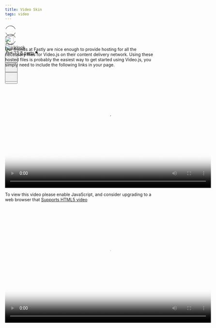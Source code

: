 ```yaml
---
title: Video Skin
tags: video
---
```


<div class="ijk"><div class="ntt fb ik il im" style="height: 28px;"><div class="o ntt"><div><a href="https://quicklook.netlify.app/about/" rel="noopener"><div class="ce in io"><div class="ip ntt fa o p gnn iq ir is it iu eg"><svg width="36" height="36" viewBox="0 0 36 36"><path fill-rule="evenodd" clip-rule="evenodd" d="M18 1.87c-6.63 0-12.4 4.14-15.21 10.21L2 11.71C4.94 5.37 11 1 18 1s13.06 4.37 16 10.71l-.79.37C30.4 6.01 24.63 1.88 18 1.88zM2.79 23.92c2.81 6.07 8.58 10.2 15.21 10.2 6.63 0 12.4-4.13 15.21-10.2l.79.37C31.06 30.63 25 35 18 35S4.94 30.63 2 24.29l.79-.37z"></path></svg></div><img alt="Quicklook" class="amm dpp io in" src="https://avatars0.githubusercontent.com/u/68094278?v=4?crop=0.525xw:1xh;center,top&resize=640:*" width="28" height="28" style="margin-top: 0px;"></div></a></div><div class="iv ab ntt"><div class="ntt"><div style="flex:1; align-self: center;"><span class="crr cs cb cc fgg"><a href="https://quicklook.netlify.app/about/" class="" rel="noopener" style="background-image: none;"><h10 class="crr cs cb cc gjj">Quicklook</h10></a></span></div></div><span class="crr cs cb cc gh" style="align-self: center;"><a class="" rel="noopener" href="https://quicklook.netlify.app/posts/toc" style="background-image: none;"><h10 class="crr cs cb cc gh"><span class="iw"></span>Jun 23<span class="ix gh">·</span>8 parts<svg class="iy iz ja" width="15" height="15" viewBox="0 0 15 15"><path d="M7.44 2.32c.03-.1.09-.1.12 0l1.2 3.53a.29.29 0 0 0 .26.2h3.88c.11 0 .13.04.04.1L9.8 8.33a.27.27 0 0 0-.1.29l1.2 3.53c.03.1-.01.13-.1.07l-3.14-2.18a.3.3 0 0 0-.32 0L4.2 12.22c-.1.06-.14.03-.1-.07l1.2-3.53a.27.27 0 0 0-.1-.3L2.06 6.16c-.1-.06-.07-.12.03-.12h3.89a.29.29 0 0 0 .26-.19l1.2-3.52z"></path></svg></h10></a></span></div></div><div class="ntt jb jc jd je jf jg jh ji ex" style="align-self: center;"><div class="ntt o"><div class="jj amm"><div class="by" aria-hidden="false"><button class="boo ch ax ay az ba bb bcc bdd be dl dm bh dn do"><svg width="25" height="25" class="q"><g fill-rule="evenodd"><path d="M15.6 5a.42.42 0 0 0 .17-.3.42.42 0 0 0-.12-.33l-2.8-2.79a.5.5 0 0 0-.7 0l-2.8 2.8a.4.4 0 0 0-.1.32c0 .12.07.23.16.3h.02a.45.45 0 0 0 .57-.04l2-2V10c0 .28.23.5.5.5s.5-.22.5-.5V2.93l2.02 2.02c.08.07.18.12.3.13.11.01.21-.02.3-.08v.01"></path><path d="M18 7h-1.5a.5.5 0 0 0 0 1h1.6c.5 0 .9.4.9.9v10.2c0 .5-.4.9-.9.9H6.9a.9.9 0 0 1-.9-.9V8.9c0-.5.4-.9.9-.9h1.6a.5.5 0 0 0 .35-.15A.5.5 0 0 0 9 7.5a.5.5 0 0 0-.15-.35A.5.5 0 0 0 8.5 7H7a2 2 0 0 0-2 2v10c0 1.1.9 2 2 2h11a2 2 0 0 0 2-2V9a2 2 0 0 0-2-2"></path></g></svg></button></div></div><div class="jk amm"><div><div class="iy"><div><div class="by" role="tooltip" aria-hidden="false" aria-describedby="1" aria-labelledby="1"><button class="boo ch ax ay az ba bb bcc bdd be dl dm bh dn do" onclick="tocContainer()"><svg width="25" height="25" viewBox="0 0 25 25"><path d="M19 6a2 2 0 0 0-2-2H8a2 2 0 0 0-2 2v14.66h.01c.01.1.05.2.12.28a.5.5 0 0 0 .7.03l5.67-4.12 5.66 4.13a.5.5 0 0 0 .71-.03.5.5 0 0 0 .12-.29H19V6zm-6.84 9.97L7 19.64V6a1 1 0 0 1 1-1h9a1 1 0 0 1 1 1v13.64l-5.16-3.67a.49.49 0 0 0-.68 0z" fill-rule="evenodd"></path></svg></button></div></div></div></div></div><div class="jl amm ag"><div class="by" aria-hidden="false"><div class="by" aria-hidden="false"><div class="amm bk bee"><button class="boo ch ax ay az ba bb bcc bdd be dl dm bh dn do"><svg class="q jm jn" width="25" height="25"><path d="M5 12.5c0 .55.2 1.02.59 1.41.39.4.86.59 1.41.59.55 0 1.02-.2 1.41-.59.4-.39.59-.86.59-1.41 0-.55-.2-1.02-.59-1.41A1.93 1.93 0 0 0 7 10.5c-.55 0-1.02.2-1.41.59-.4.39-.59.86-.59 1.41zm5.62 0c0 .55.2 1.02.58 1.41.4.4.87.59 1.42.59.55 0 1.02-.2 1.41-.59.4-.39.59-.86.59-1.41 0-.55-.2-1.02-.59-1.41a1.93 1.93 0 0 0-1.41-.59c-.55 0-1.03.2-1.42.59-.39.39-.58.86-.58 1.41zm5.6 0c0 .55.2 1.02.58 1.41.4.4.87.59 1.43.59.56 0 1.03-.2 1.42-.59.39-.39.58-.86.58-1.41 0-.55-.2-1.02-.58-1.41a1.93 1.93 0 0 0-1.42-.59c-.56 0-1.04.2-1.43.59-.39.39-.58.86-.58 1.41z" fill-rule="evenodd"></path></svg></button></div></div></div></div></div></div></div></div>

<div id="bottommenu" class="ijk"><div class="ntt fb ik il im" style="height: 28px;"><div class="o ntt"><div><a href="https://quicklook.netlify.app/about/" rel="noopener"><div class="ce in io"><div class="ip ntt fa o p gnn iq ir is it iu eg"><svg width="36" height="36" viewBox="0 0 36 36"><path fill-rule="evenodd" clip-rule="evenodd" d="M18 1.87c-6.63 0-12.4 4.14-15.21 10.21L2 11.71C4.94 5.37 11 1 18 1s13.06 4.37 16 10.71l-.79.37C30.4 6.01 24.63 1.88 18 1.88zM2.79 23.92c2.81 6.07 8.58 10.2 15.21 10.2 6.63 0 12.4-4.13 15.21-10.2l.79.37C31.06 30.63 25 35 18 35S4.94 30.63 2 24.29l.79-.37z"></path></svg></div><img alt="Quicklook" class="amm dpp io in" src="https://avatars0.githubusercontent.com/u/68094278?v=4?crop=0.525xw:1xh;center,top&resize=640:*" width="28" height="28" style="margin-top: 0px;"></div></a></div></div><div class="ntt jb jc jd je jf jg jh ji ex" style="align-self: center;"><div class="ntt o"><div class="jj amm"><div class="by" aria-hidden="false"><button class="boo ch ax ay az ba bb bcc bdd be dl dm bh dn do"><svg width="25" height="25" class="q" style="fill: #f5f5f7;"><g fill-rule="evenodd"><path d="M15.6 5a.42.42 0 0 0 .17-.3.42.42 0 0 0-.12-.33l-2.8-2.79a.5.5 0 0 0-.7 0l-2.8 2.8a.4.4 0 0 0-.1.32c0 .12.07.23.16.3h.02a.45.45 0 0 0 .57-.04l2-2V10c0 .28.23.5.5.5s.5-.22.5-.5V2.93l2.02 2.02c.08.07.18.12.3.13.11.01.21-.02.3-.08v.01"></path><path d="M18 7h-1.5a.5.5 0 0 0 0 1h1.6c.5 0 .9.4.9.9v10.2c0 .5-.4.9-.9.9H6.9a.9.9 0 0 1-.9-.9V8.9c0-.5.4-.9.9-.9h1.6a.5.5 0 0 0 .35-.15A.5.5 0 0 0 9 7.5a.5.5 0 0 0-.15-.35A.5.5 0 0 0 8.5 7H7a2 2 0 0 0-2 2v10c0 1.1.9 2 2 2h11a2 2 0 0 0 2-2V9a2 2 0 0 0-2-2"></path></g></svg></button></div></div><div class="jk amm"><div><div class="iy"><div><div class="by" role="tooltip" aria-hidden="false" aria-describedby="1" aria-labelledby="1"><button class="boo ch ax ay az ba bb bcc bdd be dl dm bh dn do" onclick="tocContainer()" style="fill: #f5f5f7;"><svg width="25" height="25" viewBox="0 0 25 25"><path d="M19 6a2 2 0 0 0-2-2H8a2 2 0 0 0-2 2v14.66h.01c.01.1.05.2.12.28a.5.5 0 0 0 .7.03l5.67-4.12 5.66 4.13a.5.5 0 0 0 .71-.03.5.5 0 0 0 .12-.29H19V6zm-6.84 9.97L7 19.64V6a1 1 0 0 1 1-1h9a1 1 0 0 1 1 1v13.64l-5.16-3.67a.49.49 0 0 0-.68 0z" fill-rule="evenodd"></path></svg></button></div></div></div></div></div><div class="jl amm ag" style="margin-right: 34px;"><div class="by" aria-hidden="false"><div class="by" aria-hidden="false"><div class="amm bk bee"><button class="boo ch ax ay az ba bb bcc bdd be dl dm bh dn do"><svg class="q jm jn" width="25" height="25" style="fill: #f5f5f7;"><path d="M5 12.5c0 .55.2 1.02.59 1.41.39.4.86.59 1.41.59.55 0 1.02-.2 1.41-.59.4-.39.59-.86.59-1.41 0-.55-.2-1.02-.59-1.41A1.93 1.93 0 0 0 7 10.5c-.55 0-1.02.2-1.41.59-.4.39-.59.86-.59 1.41zm5.62 0c0 .55.2 1.02.58 1.41.4.4.87.59 1.42.59.55 0 1.02-.2 1.41-.59.4-.39.59-.86.59-1.41 0-.55-.2-1.02-.59-1.41a1.93 1.93 0 0 0-1.41-.59c-.55 0-1.03.2-1.42.59-.39.39-.58.86-.58 1.41zm5.6 0c0 .55.2 1.02.58 1.41.4.4.87.59 1.43.59.56 0 1.03-.2 1.42-.59.39-.39.58-.86.58-1.41 0-.55-.2-1.02-.58-1.41a1.93 1.93 0 0 0-1.42-.59c-.56 0-1.04.2-1.43.59-.39.39-.58.86-.58 1.41z" fill-rule="evenodd"></path></svg></button></div></div></div></div></div></div></div></div>

<link rel="stylesheet" href="/assets/css/toc.css">
<script src="/assets/js/toc.js"/></script>
<link href="/assets/css/videojs.css" rel="stylesheet" />
<script src="/assets/js/video.js"/></script>
<script src="https://vjs.zencdn.net/7.8.4/video.js"></script>
<link href="/assets/css/videone.css" rel="stylesheet" />

Our friends at Fastly are nice enough to provide hosting for all the necessary files for Video.js on their content delivery network. Using these hosted files is probably the easiest way to get started using Video.js, you simply need to include the following links in your page.

<video id="video" class="video-js vjs-default-skin vjs-big-play-centered vjs-16-9" controls preload="auto" width="680" height="382.5"
data-setup='{ "fluid": true }' poster="https://pbs.twimg.com/ext_tw_video_thumb/1295454977255772167/pu/img/_kCJrbkt6tuSCI35.jpg" >
    <source src="/video/sMfbhbbD0bBvdpfH.mp4" type="video/mp4" />
    <p class="vjs-no-js">To view this video please enable JavaScript, and consider upgrading to a web browser that <a href="https://videojs.com/html5-video-support/" target="_blank">Supports HTML5 video</a></p>
</video>


<script src="https://vjs.zencdn.net/ie8/1.1.2/videojs-ie8.min.js"></script>
<video id="my-video" class="video-js vjs-big-play-centered vjs-layout-huge" controls preload="auto" width="680" height="382.5" 
data-setup='{ "aspectRatio":"16:9", "playbackRates": [0.25, 0.5, 1, 1.5, 2] }' poster="https://pbs.twimg.com/ext_tw_video_thumb/1295454977255772167/pu/img/_kCJrbkt6tuSCI35.jpg">
<source src="https://www.googleapis.com/drive/v3/files/1fgUzBOLreaDaASWen_bbhTHa1gpDfvQ8?alt=media&key=AIzaSyBYPAMYgu89fvnoUkWDoGcCjgXIMBQRCqE" type="video/mp4" frameborder="0" allowfullscreen/>
<source src="https://www.googleapis.com/drive/v3/files/1fgUzBOLreaDaASWen_bbhTHa1gpDfvQ8?alt=media&key=AIzaSyBYPAMYgu89fvnoUkWDoGcCjgXIMBQRCqE" type="video/ogg" frameborder="0" allowfullscreen/>
<source src="https://www.googleapis.com/drive/v3/files/1fgUzBOLreaDaASWen_bbhTHa1gpDfvQ8?alt=media&key=AIzaSyBYPAMYgu89fvnoUkWDoGcCjgXIMBQRCqE" type="video/webm" frameborder="0" allowfullscreen/>
To view this video please enable JavaScript, and consider upgrading to a web browser that <a href="https://videojs.com/html5-video-support/" target="_blank">supports HTML5 video</a></p>
  </video>
  <script src="https://vjs.zencdn.net/7.8.2/video.js"></script>
  <script src="//path/to/video.min.js"></script>
  <script src="//path/to/videojs-subtitle-settings.min.js"></script>
<script>
  var player = videojs('my-video');
  player.subtitleSettings();
</script>
<script>
var player = videojs('vid1', {
  fluid: true
});
var player = videojs('vid1', {
  fill: true
});
</script>

<link href='https://pa.tedcdn.com/javascripts/screens/4a2b5feac2cf78ec1207.chunk.js' rel='prefetch'>
<link href='https://pa.tedcdn.com/javascripts/screens/global-2838a3bb85c6d6113065.chunk.css' rel='stylesheet'>
<link href='https://pa.tedcdn.com/javascripts/screens/talk-fb26ec4d36c2425e3d81.chunk.css' rel='stylesheet'><script>
<link href='https://pa.tedcdn.com/javascripts/screens/e81952a22b1ee6555c44.chunk.js' rel='prefetch'>

<div id="video-container" style="position: relative;"><div style="display: block; padding-top: 56.25%;"></div><div style="position: absolute; bottom: 0px; left: 0px; top: 0px; right: 0px;"><div class="sticky-outer-wrapper  h:full pos:r d:f j-c:c a-i:c "><div class="sticky-inner-wrapper" style="position: relative; top: 0px;"><div class="h:full pos:r"><div class="h:full"><div class=" o:h bg:black " style="position: relative;"><div style="display: block; padding-top: 56.25%;"></div><div style="position: absolute; bottom: 0px; left: 0px; top: 0px; right: 0px;"><div id="ted-player" class=" h:full w:full pos:r d:f a-i:c j-c:c bg:black "><div class="pos:a pos:c"><div class=" pos:c pos:a bg:black " style="background-image: url(&quot;https://pi.tedcdn.com/r/s3.amazonaws.com/talkstar-photos/uploads/086afdf7-942a-4057-9311-65ed008563e9/1511_01_A_Flynn_Angela_Skin_16x9thumb.jpg?op=%5E&amp;c=1280%2C720&amp;gravity=t&amp;u%5Br%5D=2&amp;u%5Bs%5D=0.5&amp;u%5Ba%5D=0.8&amp;u%5Bt%5D=0.03&amp;quality=82&amp;w=1280&amp;h=720&quot;), linear-gradient(to top, rgba(0, 0, 0, 0.65) 8%, rgba(0, 0, 0, 0) 72%); background-repeat: no-repeat; background-size: cover;"></div></div><div class="d:b w:full h:full"><div class="h:full w:full"><div class="h:full w:full"><video playsinline="playsinline" class="h:full w:full" id="ted-player-5540" crossorigin="anonymous" src="blob:https://www.ted.com/5c2efdc0-dd36-4c7e-bf3e-6fb8813de001" title="Angela Koine Flynn: The science of skin color"><track kind="subtitles" label="Arabic" src="https://pubads.g.doubleclick.net/ondemand/hls/content/2503702/vid/AngelaKoineFlynn_SkinColor_2015E/SIN/streams/2dc4aa72-d08e-416e-ac7b-b5189a862b4a/vtt/ar.vtt" srclang="ar"><track kind="subtitles" label="German" src="https://pubads.g.doubleclick.net/ondemand/hls/content/2503702/vid/AngelaKoineFlynn_SkinColor_2015E/SIN/streams/2dc4aa72-d08e-416e-ac7b-b5189a862b4a/vtt/de.vtt" srclang="de"><track kind="subtitles" label="English" src="https://pubads.g.doubleclick.net/ondemand/hls/content/2503702/vid/AngelaKoineFlynn_SkinColor_2015E/SIN/streams/2dc4aa72-d08e-416e-ac7b-b5189a862b4a/vtt/en.vtt" srclang="en"><track kind="subtitles" label="Spanish" src="https://pubads.g.doubleclick.net/ondemand/hls/content/2503702/vid/AngelaKoineFlynn_SkinColor_2015E/SIN/streams/2dc4aa72-d08e-416e-ac7b-b5189a862b4a/vtt/es.vtt" srclang="es"><track kind="subtitles" label="Persian" src="https://pubads.g.doubleclick.net/ondemand/hls/content/2503702/vid/AngelaKoineFlynn_SkinColor_2015E/SIN/streams/2dc4aa72-d08e-416e-ac7b-b5189a862b4a/vtt/fa.vtt" srclang="fa"><track kind="subtitles" label="French" src="https://pubads.g.doubleclick.net/ondemand/hls/content/2503702/vid/AngelaKoineFlynn_SkinColor_2015E/SIN/streams/2dc4aa72-d08e-416e-ac7b-b5189a862b4a/vtt/fr.vtt" srclang="fr"><track kind="subtitles" label="Hebrew" src="https://pubads.g.doubleclick.net/ondemand/hls/content/2503702/vid/AngelaKoineFlynn_SkinColor_2015E/SIN/streams/2dc4aa72-d08e-416e-ac7b-b5189a862b4a/vtt/he.vtt" srclang="he"><track kind="subtitles" label="Hindi" src="https://pubads.g.doubleclick.net/ondemand/hls/content/2503702/vid/AngelaKoineFlynn_SkinColor_2015E/SIN/streams/2dc4aa72-d08e-416e-ac7b-b5189a862b4a/vtt/hi.vtt" srclang="hi"><track kind="subtitles" label="Croatian" src="https://pubads.g.doubleclick.net/ondemand/hls/content/2503702/vid/AngelaKoineFlynn_SkinColor_2015E/SIN/streams/2dc4aa72-d08e-416e-ac7b-b5189a862b4a/vtt/hr.vtt" srclang="hr"><track kind="subtitles" label="Armenian" src="https://pubads.g.doubleclick.net/ondemand/hls/content/2503702/vid/AngelaKoineFlynn_SkinColor_2015E/SIN/streams/2dc4aa72-d08e-416e-ac7b-b5189a862b4a/vtt/hy.vtt" srclang="hy"><track kind="subtitles" label="Indonesian" src="https://pubads.g.doubleclick.net/ondemand/hls/content/2503702/vid/AngelaKoineFlynn_SkinColor_2015E/SIN/streams/2dc4aa72-d08e-416e-ac7b-b5189a862b4a/vtt/id.vtt" srclang="id"><track kind="subtitles" label="Italian" src="https://pubads.g.doubleclick.net/ondemand/hls/content/2503702/vid/AngelaKoineFlynn_SkinColor_2015E/SIN/streams/2dc4aa72-d08e-416e-ac7b-b5189a862b4a/vtt/it.vtt" srclang="it"><track kind="subtitles" label="Japanese" src="https://pubads.g.doubleclick.net/ondemand/hls/content/2503702/vid/AngelaKoineFlynn_SkinColor_2015E/SIN/streams/2dc4aa72-d08e-416e-ac7b-b5189a862b4a/vtt/ja.vtt" srclang="ja"><track kind="subtitles" label="Korean" src="https://pubads.g.doubleclick.net/ondemand/hls/content/2503702/vid/AngelaKoineFlynn_SkinColor_2015E/SIN/streams/2dc4aa72-d08e-416e-ac7b-b5189a862b4a/vtt/ko.vtt" srclang="ko"><track kind="subtitles" label="Kurdish" src="https://pubads.g.doubleclick.net/ondemand/hls/content/2503702/vid/AngelaKoineFlynn_SkinColor_2015E/SIN/streams/2dc4aa72-d08e-416e-ac7b-b5189a862b4a/vtt/ku.vtt" srclang="ku"><track kind="subtitles" label="Polish" src="https://pubads.g.doubleclick.net/ondemand/hls/content/2503702/vid/AngelaKoineFlynn_SkinColor_2015E/SIN/streams/2dc4aa72-d08e-416e-ac7b-b5189a862b4a/vtt/pl.vtt" srclang="pl"><track kind="subtitles" label="Portuguese" src="https://pubads.g.doubleclick.net/ondemand/hls/content/2503702/vid/AngelaKoineFlynn_SkinColor_2015E/SIN/streams/2dc4aa72-d08e-416e-ac7b-b5189a862b4a/vtt/pt.vtt" srclang="pt"><track kind="subtitles" label="Portuguese, Brazilian" src="https://pubads.g.doubleclick.net/ondemand/hls/content/2503702/vid/AngelaKoineFlynn_SkinColor_2015E/SIN/streams/2dc4aa72-d08e-416e-ac7b-b5189a862b4a/vtt/pt-br.vtt" srclang="pt-br"><track kind="subtitles" label="Romanian" src="https://pubads.g.doubleclick.net/ondemand/hls/content/2503702/vid/AngelaKoineFlynn_SkinColor_2015E/SIN/streams/2dc4aa72-d08e-416e-ac7b-b5189a862b4a/vtt/ro.vtt" srclang="ro"><track kind="subtitles" label="Russian" src="https://pubads.g.doubleclick.net/ondemand/hls/content/2503702/vid/AngelaKoineFlynn_SkinColor_2015E/SIN/streams/2dc4aa72-d08e-416e-ac7b-b5189a862b4a/vtt/ru.vtt" srclang="ru"><track kind="subtitles" label="Slovak" src="https://pubads.g.doubleclick.net/ondemand/hls/content/2503702/vid/AngelaKoineFlynn_SkinColor_2015E/SIN/streams/2dc4aa72-d08e-416e-ac7b-b5189a862b4a/vtt/sk.vtt" srclang="sk"><track kind="subtitles" label="Serbian" src="https://pubads.g.doubleclick.net/ondemand/hls/content/2503702/vid/AngelaKoineFlynn_SkinColor_2015E/SIN/streams/2dc4aa72-d08e-416e-ac7b-b5189a862b4a/vtt/sr.vtt" srclang="sr"><track kind="subtitles" label="Thai" src="https://pubads.g.doubleclick.net/ondemand/hls/content/2503702/vid/AngelaKoineFlynn_SkinColor_2015E/SIN/streams/2dc4aa72-d08e-416e-ac7b-b5189a862b4a/vtt/th.vtt" srclang="th"><track kind="subtitles" label="Turkish" src="https://pubads.g.doubleclick.net/ondemand/hls/content/2503702/vid/AngelaKoineFlynn_SkinColor_2015E/SIN/streams/2dc4aa72-d08e-416e-ac7b-b5189a862b4a/vtt/tr.vtt" srclang="tr"><track kind="subtitles" label="Ukrainian" src="https://pubads.g.doubleclick.net/ondemand/hls/content/2503702/vid/AngelaKoineFlynn_SkinColor_2015E/SIN/streams/2dc4aa72-d08e-416e-ac7b-b5189a862b4a/vtt/uk.vtt" srclang="uk"><track kind="subtitles" label="Vietnamese" src="https://pubads.g.doubleclick.net/ondemand/hls/content/2503702/vid/AngelaKoineFlynn_SkinColor_2015E/SIN/streams/2dc4aa72-d08e-416e-ac7b-b5189a862b4a/vtt/vi.vtt" srclang="vi"><track kind="subtitles" label="Chinese, Simplified" src="https://pubads.g.doubleclick.net/ondemand/hls/content/2503702/vid/AngelaKoineFlynn_SkinColor_2015E/SIN/streams/2dc4aa72-d08e-416e-ac7b-b5189a862b4a/vtt/zh-cn.vtt" srclang="zh-cn"><track kind="subtitles" label="Chinese, Traditional" src="https://pubads.g.doubleclick.net/ondemand/hls/content/2503702/vid/AngelaKoineFlynn_SkinColor_2015E/SIN/streams/2dc4aa72-d08e-416e-ac7b-b5189a862b4a/vtt/zh-tw.vtt" srclang="zh-tw"></video><div style="display: none; position: absolute; top: 0px; left: 0px; width: 100%; height: 100%;"></div><div style="display: none; position: absolute; top: 0px; left: 0px; width: 100%; height: 100%;"></div></div></div></div><div class=" pos:a pos:c "><button aria-label="Play Video" class=" sb pos:a pos:c w:full z-i:3 hover/grow " style="outline: none; opacity: 1;"><div class=" d:i-b w:full "><div class=" vhs-pop vhs-duration-3  css-o0zpnp" style="line-height: 0;"><span class="SVGInline css-1pqru7x"><svg class="SVGInline-svg css-1pqru7x-svg" style="width: 100%;height: 100%;" viewBox="0 0 72 72" xmlns="http://www.w3.org/2000/svg"><title>Play</title><g fill="none" fill-rule="evenodd"><circle fill="#FFF" cx="36" cy="36" r="36"></circle><path fill="#111" d="M28 47V25l22 11z"></path></g></svg></span><div class="play-pulse"></div></div></div></button><div style="opacity: 1;"><div class=" pos:a w:full bottom:0 " style="pointer-events: all;"><div class=" bottom:0 h:full p-y:5 p-y:9@md pos:a w:full z-i:0 " style="background: linear-gradient(rgba(0, 0, 0, 0), rgba(0, 0, 0, 0.5)); pointer-events: none;"></div><div class=" p-b:.5 p-x:.8 pos:r z-i:5 "><div class="z-i:0 d:f j-c:s-a a-i:c l-h:d h:full"><div class="m-r:1"><button title="play video" aria-controls="video1" class=" sb p:1 hover/bg:white.7 b-r:.1 cur:p "><span class="SVGInline  d:b w:2 h:2 c:white "><svg class="SVGInline-svg -svg d:b-svg w:2-svg h:2-svg c:white-svg -svg" fill="currentColor" id="plyr-play" viewBox="0 0 18 18"><path d="M15.562 8.1L3.87.225C3.052-.337 2 .225 2 1.125v15.75c0 .9 1.052 1.462 1.87.9L15.563 9.9c.584-.45.584-1.35 0-1.8z"></path></svg></span></button></div><div class="flx-g:1"><div style="user-select: none;"><div class=" pos:r "><div class=" video-progress-bar video-progress-bar--horizontal "><div class="video-progress-bar__fill" style="width: 1.02041%;"></div><input class="video-progress-bar__input" title="Video seek control" type="range" min="0" max="294" step="0.1" value="3"></div></div></div></div><div><span class=" c:white f:.9 m-l:4 m-r:1 ">4:54</span></div><div class="z-i:0 pos:r top:0"><button title="mute volume" aria-controls="video1" class=" sb p:1 hover/bg:white.7 b-r:.1 cur:p "><span class="SVGInline  d:b w:2 h:2 c:white "><svg class="SVGInline-svg -svg d:b-svg w:2-svg h:2-svg c:white-svg -svg" fill="currentColor" id="plyr-volume" viewBox="0 0 18 18"><path d="M15.6 3.3c-.4-.4-1-.4-1.4 0-.4.4-.4 1 0 1.4C15.4 5.9 16 7.4 16 9c0 1.6-.6 3.1-1.8 4.3-.4.4-.4 1 0 1.4.2.2.5.3.7.3.3 0 .5-.1.7-.3C17.1 13.2 18 11.2 18 9s-.9-4.2-2.4-5.7z"></path><path d="M11.282 5.282a.909.909 0 0 0 0 1.316c.735.735.995 1.458.995 2.402 0 .936-.425 1.917-.995 2.487a.909.909 0 0 0 0 1.316c.145.145.636.262 1.018.156a.725.725 0 0 0 .298-.156C13.773 11.733 14.13 10.16 14.13 9c0-.17-.002-.34-.011-.51-.053-.992-.319-2.005-1.522-3.208a.909.909 0 0 0-1.316 0zM3.786 6.008H.714C.286 6.008 0 6.31 0 6.76v4.512c0 .452.286.752.714.752h3.072l4.071 3.858c.5.3 1.143 0 1.143-.602V2.752c0-.601-.643-.977-1.143-.601L3.786 6.008z"></path></svg></span></button><div class="pos:r m-x:1" style="pointer-events: none;"></div></div><div class="z-i:0 pos:r bottom:0"><button title="subtitle controls" aria-controls="video1" class=" sb p:1 hover/bg:white.7 b-r:.1 cur:p "><span class="SVGInline  d:b w:2 h:2 c:white "><svg class="SVGInline-svg -svg d:b-svg w:2-svg h:2-svg c:white-svg -svg" fill="currentColor" viewBox="0 0 26 23" xmlns="http://www.w3.org/2000/svg"><title>Subtitles</title><path d="M0 0h26v22.677L21.544 17.8H0V0zm6.276 11.602a2.373 2.373 0 1 0 0-4.746 2.373 2.373 0 0 0 0 4.746zm6.592 0a2.373 2.373 0 1 0 0-4.746 2.373 2.373 0 0 0 0 4.746zm6.592 0a2.373 2.373 0 1 0 0-4.746 2.373 2.373 0 0 0 0 4.746z" fill="#FFF" fill-rule="evenodd"></path></svg></span></button><span style="pointer-events: none;"></span></div><div class="z-i:0 pos:r bottom:0"><button title="More Options" aria-controls="video1" class=" sb p:1 hover/bg:white.7 b-r:.1 cur:p "><span class="SVGInline  d:b w:2 h:2 c:white "><svg class="SVGInline-svg -svg d:b-svg w:2-svg h:2-svg c:white-svg -svg" fill="currentColor" xmlns="http://www.w3.org/2000/svg" viewBox="0 0 18 18">
  <path fill="#FFF" fill-rule="evenodd" d="M1.08 10.695c.327.038.693.058 1.078.077.27.02.501.193.579.463.134.424.289.828.5 1.194a.643.643 0 0 1-.077.733c-.25.289-.5.578-.693.828a.65.65 0 0 0 .038.868l1.137 1.137a.65.65 0 0 0 .868.038c.25-.212.52-.443.828-.693a.643.643 0 0 1 .733-.078c.385.193.79.367 1.194.501.251.078.444.309.463.579.02.385.058.751.077 1.079a.646.646 0 0 0 .636.578h1.619c.328 0 .617-.25.636-.578.038-.328.058-.694.077-1.08a.637.637 0 0 1 .462-.578c.424-.134.83-.289 1.195-.5a.643.643 0 0 1 .733.077c.289.25.578.5.828.693a.65.65 0 0 0 .868-.038l1.137-1.137a.65.65 0 0 0 .038-.868c-.212-.25-.443-.52-.694-.828a.643.643 0 0 1-.077-.733 9.22 9.22 0 0 0 .501-1.194.664.664 0 0 1 .579-.463c.385-.02.751-.058 1.079-.077a.646.646 0 0 0 .578-.636V8.44a.632.632 0 0 0-.578-.636 16.697 16.697 0 0 0-1.08-.077.637.637 0 0 1-.578-.462 6.005 6.005 0 0 0-.5-1.195.643.643 0 0 1 .076-.733c.251-.289.502-.578.694-.828a.65.65 0 0 0-.038-.868l-1.137-1.137a.65.65 0 0 0-.868-.038c-.25.212-.52.443-.828.694a.643.643 0 0 1-.733.077 9.22 9.22 0 0 0-1.195-.501.664.664 0 0 1-.462-.579c-.02-.385-.058-.751-.077-1.079A.646.646 0 0 0 10.06.5H8.44a.632.632 0 0 0-.636.578c-.038.328-.058.694-.077 1.08a.637.637 0 0 1-.463.578c-.424.134-.828.289-1.194.5a.643.643 0 0 1-.733-.076c-.289-.251-.578-.502-.828-.694a.65.65 0 0 0-.868.038L2.505 3.641a.65.65 0 0 0-.038.868c.212.25.443.52.693.828a.643.643 0 0 1 .078.733 9.22 9.22 0 0 0-.501 1.195.664.664 0 0 1-.579.462c-.385.02-.751.058-1.079.077a.646.646 0 0 0-.578.636v1.619a.604.604 0 0 0 .578.636zm8.17-5.82a4.372 4.372 0 0 1 4.375 4.375 4.372 4.372 0 0 1-4.375 4.374A4.372 4.372 0 0 1 4.876 9.25 4.36 4.36 0 0 1 9.25 4.875z"></path>
</svg></span></button><span style="pointer-events: none;"></span></div><div><button title="Enter Fullscreen" aria-controls="video1" class=" sb p:1 hover/bg:white.7 b-r:.1 cur:p "><span class="SVGInline  d:b w:2 h:2 c:white "><svg class="SVGInline-svg -svg d:b-svg w:2-svg h:2-svg c:white-svg -svg" fill="currentColor" id="plyr-enter-fullscreen" viewBox="0 0 18 18"><path d="M10 3h3.6l-4 4L11 8.4l4-4V8h2V1h-7zM7 9.6l-4 4V10H1v7h7v-2H4.4l4-4z"></path></svg></span></button></div></div></div></div></div></div></div></div></div></div><div class=""></div></div></div></div></div></div>
